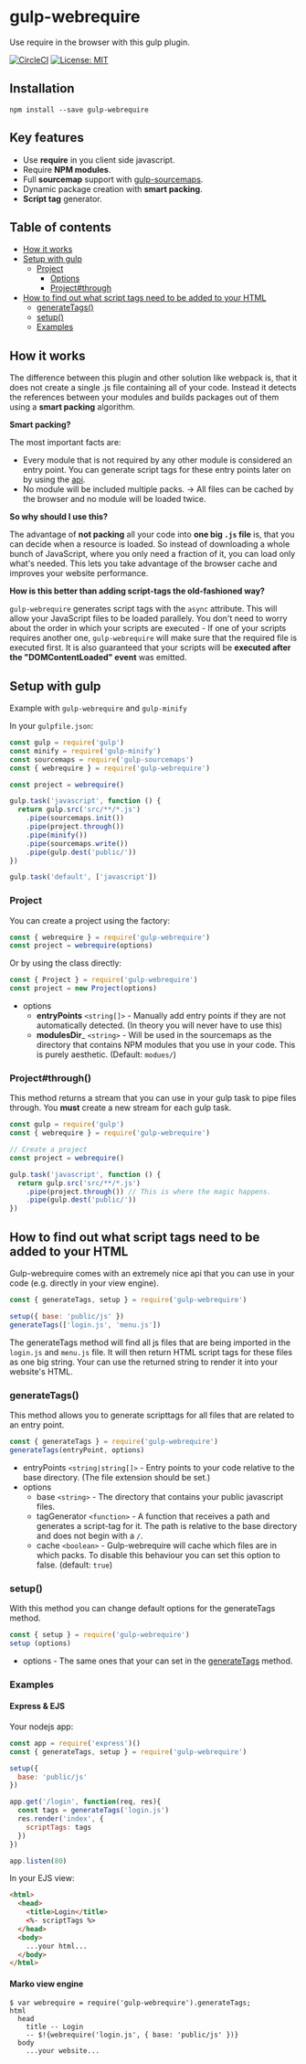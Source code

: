 # gulp-webrequire

Use require in the browser with this gulp plugin.

[![CircleCI](https://circleci.com/gh/robojones/gulp-webrequire.svg?style=shield)](https://circleci.com/gh/robojones/gulp-webrequire)
[![License: MIT](https://img.shields.io/badge/License-MIT-yellow.svg)](https://opensource.org/licenses/MIT)

## Installation

```
npm install --save gulp-webrequire
```

## Key features
- Use __require__ in you client side javascript.
- Require __NPM modules__.
- Full __sourcemap__ support with [gulp-sourcemaps](https://npmjs.com/package/gulp-sourcemaps).
- Dynamic package creation with __smart packing__.
- __Script tag__ generator.

## Table of contents
- [How it works](#how-it-works)
- [Setup with gulp](#setup-with-gulp)
  - [Project](#project)
    - [Options](#options)
    - [Project#through](#projectthrough)
- [How to find out what script tags need to be added to your HTML](#how-to-find-out-what-script-tags-need-to-be-added-to-your-html)
  - [generateTags()](#setup)
  - [setup()](#setup)
  - [Examples](#examples)

## How it works

The difference between this plugin and other solution like webpack is, that it does not create a single .js file containing all of your code.
Instead it detects the references between your modules and builds packages out of them using a __smart packing__ algorithm.

__Smart packing?__

The most important facts are:
- Every module that is not required by any other module is considered an entry point. You can generate script tags for these entry points later on by using the [api](#how-to-find-out-what-script-tags-need-to-be-added).
- No module will be included multiple packs. → All files can be cached by the browser and no module will be loaded twice.

__So why should I use this?__

The advantage of __not packing__ all your code into __one big `.js` file__ is, that you can decide when a resource is loaded.
So instead of downloading a whole bunch of JavaScript, where you only need a fraction of it, you can load only what's needed.
This lets you take advantage of the browser cache and improves your website performance.

__How is this better than adding script-tags the old-fashioned way?__

`gulp-webrequire` generates script tags with the `async` attribute.
This will allow your JavaScript files to be loaded parallely.
You don't need to worry about the order in which your scripts are executed - If one of your scripts requires another one,
`gulp-webrequire` will make sure that the required file is executed first.
It is also guaranteed that your scripts will be __executed after the "DOMContentLoaded" event__ was emitted.


## Setup with gulp

Example with `gulp-webrequire` and `gulp-minify`

In your `gulpfile.json`:

```javascript
const gulp = require('gulp')
const minify = require('gulp-minify')
const sourcemaps = require('gulp-sourcemaps')
const { webrequire } = require('gulp-webrequire')

const project = webrequire()

gulp.task('javascript', function () {
  return gulp.src('src/**/*.js')
    .pipe(sourcemaps.init())
    .pipe(project.through())
    .pipe(minify())
    .pipe(sourcemaps.write())
    .pipe(gulp.dest('public/'))
})

gulp.task('default', ['javascript'])
```

### Project

You can create a project using the factory:

```javascript
const { webrequire } = require('gulp-webrequire')
const project = webrequire(options)
```

Or by using the class directly:

```javascript
const { Project } = require('gulp-webrequire')
const project = new Project(options)
```


- options
  - __entryPoints__ `<string[]>` - Manually add entry points if they are not automatically detected. (In theory you will never have to use this)
  - __modulesDir___ `<string>` - Will be used in the sourcemaps as the directory that contains NPM modules that you use in your code. This is purely aesthetic. (Default: `modues/`)

### Project#through()
This method returns a stream that you can use in your gulp task to pipe files through. You **must** create a new stream for each gulp task.

```javascript
const gulp = require('gulp')
const { webrequire } = require('gulp-webrequire')

// Create a project
const project = webrequire()

gulp.task('javascript', function () {
  return gulp.src('src/**/*.js')
    .pipe(project.through()) // This is where the magic happens.
    .pipe(gulp.dest('public/'))
})
```

## How to find out what script tags need to be added to your HTML

Gulp-webrequire comes with an extremely nice api that you can use in your code (e.g. directly in your view engine).
```javascript
const { generateTags, setup } = require('gulp-webrequire')

setup({ base: 'public/js' })
generateTags(['login.js', 'menu.js'])
```

The generateTags method will find all js files that are being imported in the `login.js` and `menu.js` file.
It will then return HTML script tags for these files as one big string.
Your can use the returned string to render it into your website's HTML.

### generateTags()

This method allows you to generate scripttags for all files that are related to an entry point.

```javascript
const { generateTags } = require('gulp-webrequire')
generateTags(entryPoint, options)
```

- entryPoints `<string|string[]>` - Entry points to your code relative to the base directory. (The file extension should be set.)
- options
  - base `<string>` - The directory that contains your public javascript files.
  - tagGenerator `<function>` - A function that receives a path and generates a script-tag for it. The path is relative to the base directory and does not begin with a `/`.
  - cache `<boolean>` - Gulp-webrequire will cache which files are in which packs. To disable this behaviour you can set this option to false. (default: `true`)

### setup()

With this method you can change default options for the generateTags method.

```javascript
const { setup } = require('gulp-webrequire')
setup (options)
```

- options - The same ones that your can set in the [generateTags](#generatetags-method) method.

### Examples

#### Express & EJS

Your nodejs app:

```javascript
const app = require('express')()
const { generateTags, setup } = require('gulp-webrequire')

setup({
  base: 'public/js'
})

app.get('/login', function(req, res){ 
  const tags = generateTags('login.js')
  res.render('index', {
    scriptTags: tags
  })
})

app.listen(80)
```

In your EJS view:

```html
<html>
  <head>
    <title>Login</title>
    <%- scriptTags %>
  </head>
  <body>
    ...your html...
  </body>
</html>
```

#### Marko view engine
```marko
$ var webrequire = require('gulp-webrequire').generateTags;
html
  head
    title -- Login
    -- $!{webrequire('login.js', { base: 'public/js' })}
  body
    ...your website...
```
